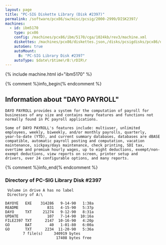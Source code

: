 ```yaml
---
layout: page
title: "PC-SIG Diskette Library (Disk #2397)"
permalink: /software/pcx86/sw/misc/pcsig/2000-2999/DISK2397/
machines:
  - id: ibm5170
    type: pcx86
    config: /machines/pcx86/ibm/5170/cga/1024kb/rev3/machine.xml
    diskettes: /machines/pcx86/diskettes.json,/disks/pcsigdisks/pcx86/diskettes.json
    autoGen: true
    autoMount:
      B: "PC-SIG Library Disk #2397"
    autoType: $date\r$time\rB:\rDIR\r
---
```


{% include machine.html id="ibm5170" %}

{% comment %}info_begin{% endcomment %}

## Information about "DAYO PAYROLL"

    DAYO PAYROLL provides a system for the computation of payroll for
    businesses of any size and contains many features and functions not
    normally found in PC payroll applications.
    
    Some of DAYO PAYROLL's features include: multiuser, unlimited
    employees, weekly, biweekly, and/or monthly payrolls, quarterly,
    year-to-date (YTD), and current summary databases, databases are dBASE
    compatible, automatic payroll posting and computation, vacation
    maintenance, sickpay/days maintenance, check printing, SDI tax,
    overtime and premium hourly wages, up to eight deductions, exempt/non-
    exempt deductions, view reports on screen, printer setup and
    drivers, over 24 configurable options, and many reports.
{% comment %}info_end{% endcomment %}


### Directory of PC-SIG Library Disk #2397

     Volume in drive A has no label
     Directory of A:\

    DAYOYE   EXE    314286   9-14-90   1:38a
    README             831   4-15-90   5:37p
    DAYO     TXT     21274   9-12-90   8:31a
    UPDATE             107   7-14-90  10:16a
    FILE2397 TXT      2147  10-16-90   4:20p
    GO       BAT        40   1-01-80   6:00a
    GO       TXT      2234  11-20-90   5:36a
            7 file(s)     340919 bytes
                           17408 bytes free
